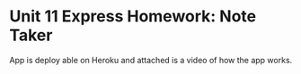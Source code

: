 # Unit 11 Express Homework: Note Taker

 App is deploy able on Heroku and attached is a video of how the app works. 
